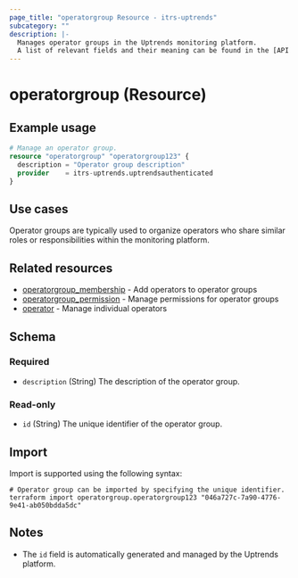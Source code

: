 ```yaml
---
page_title: "operatorgroup Resource - itrs-uptrends"
subcategory: ""
description: |-
  Manages operator groups in the Uptrends monitoring platform.  
  A list of relevant fields and their meaning can be found in the [API documentation for operator groups](https://api.uptrends.com/v4/swagger/index.html?url=/v4/swagger/v1/swagger.json#/OperatorGroup) and the [Uptrends support knowledge base](https://www.uptrends.com/support/kb/api/operator-group-api).
---
```


# operatorgroup (Resource)

## Example usage

```terraform
# Manage an operator group.
resource "operatorgroup" "operatorgroup123" {
  description = "Operator group description"
  provider    = itrs-uptrends.uptrendsauthenticated
}
```

## Use cases

Operator groups are typically used to organize operators who share similar roles or responsibilities within the monitoring platform.

## Related resources

- [operatorgroup_membership](operatorgroup_membership.md) - Add operators to operator groups
- [operatorgroup_permission](operatorgroup_permission.md) - Manage permissions for operator groups
- [operator](operator.md) - Manage individual operators

## Schema

### Required

- `description` (String) The description of the operator group.

### Read-only

- `id` (String) The unique identifier of the operator group.

## Import

Import is supported using the following syntax:

```shell
# Operator group can be imported by specifying the unique identifier.
terraform import operatorgroup.operatorgroup123 "046a727c-7a90-4776-9e41-ab050bdda5dc"
```

## Notes

- The `id` field is automatically generated and managed by the Uptrends platform.